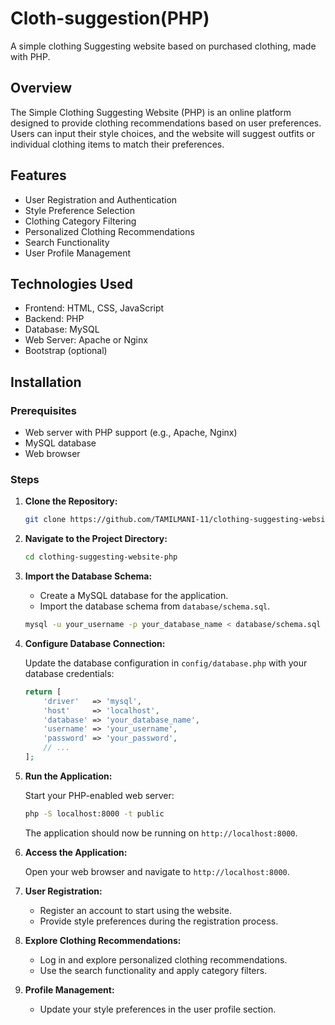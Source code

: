 # Cloth-suggestion(PHP)

 A simple clothing Suggesting website based on purchased clothing, made with PHP.

## Overview

The Simple Clothing Suggesting Website (PHP) is an online platform designed to provide clothing recommendations based on user preferences. Users can input their style choices, and the website will suggest outfits or individual clothing items to match their preferences.

## Features

- User Registration and Authentication
- Style Preference Selection
- Clothing Category Filtering
- Personalized Clothing Recommendations
- Search Functionality
- User Profile Management

## Technologies Used

- Frontend: HTML, CSS, JavaScript
- Backend: PHP
- Database: MySQL
- Web Server: Apache or Nginx
- Bootstrap (optional)

## Installation

### Prerequisites

- Web server with PHP support (e.g., Apache, Nginx)
- MySQL database
- Web browser

### Steps

1. **Clone the Repository:**

    ```bash
    git clone https://github.com/TAMILMANI-11/clothing-suggesting-website-php.git
    ```

2. **Navigate to the Project Directory:**

    ```bash
    cd clothing-suggesting-website-php
    ```

3. **Import the Database Schema:**

   - Create a MySQL database for the application.
   - Import the database schema from `database/schema.sql`.

    ```bash
    mysql -u your_username -p your_database_name < database/schema.sql
    ```

4. **Configure Database Connection:**

    Update the database configuration in `config/database.php` with your database credentials:

    ```php
    return [
        'driver'   => 'mysql',
        'host'     => 'localhost',
        'database' => 'your_database_name',
        'username' => 'your_username',
        'password' => 'your_password',
        // ...
    ];
    ```

5. **Run the Application:**

    Start your PHP-enabled web server:

    ```bash
    php -S localhost:8000 -t public
    ```

    The application should now be running on `http://localhost:8000`.

6. **Access the Application:**

    Open your web browser and navigate to `http://localhost:8000`.

7. **User Registration:**

    - Register an account to start using the website.
    - Provide style preferences during the registration process.

8. **Explore Clothing Recommendations:**

    - Log in and explore personalized clothing recommendations.
    - Use the search functionality and apply category filters.

9. **Profile Management:**

    - Update your style preferences in the user profile section.
